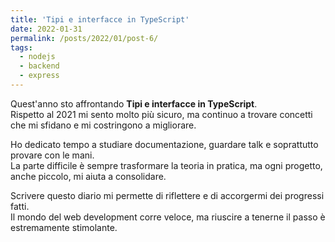 ```yaml
---
title: 'Tipi e interfacce in TypeScript'
date: 2022-01-31
permalink: /posts/2022/01/post-6/
tags:
  - nodejs
  - backend
  - express
---
```


Quest'anno sto affrontando **Tipi e interfacce in TypeScript**.  
Rispetto al 2021 mi sento molto più sicuro, ma continuo a trovare concetti che mi sfidano e mi costringono a migliorare.

Ho dedicato tempo a studiare documentazione, guardare talk e soprattutto provare con le mani.  
La parte difficile è sempre trasformare la teoria in pratica, ma ogni progetto, anche piccolo, mi aiuta a consolidare.

Scrivere questo diario mi permette di riflettere e di accorgermi dei progressi fatti.  
Il mondo del web development corre veloce, ma riuscire a tenerne il passo è estremamente stimolante.

